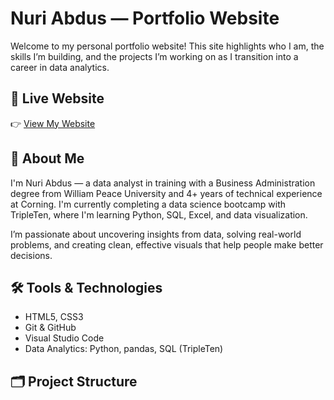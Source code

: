 # Nuri Abdus — Portfolio Website

Welcome to my personal portfolio website! This site highlights who I am, the skills I’m building, and the projects I’m working on as I transition into a career in data analytics.

## 🔗 Live Website

👉 [View My Website](https://nuriabdus.github.io/portfolio-website/)

## 🧠 About Me

I'm Nuri Abdus — a data analyst in training with a Business Administration degree from William Peace University and 4+ years of technical experience at Corning. I'm currently completing a data science bootcamp with TripleTen, where I'm learning Python, SQL, Excel, and data visualization.

I’m passionate about uncovering insights from data, solving real-world problems, and creating clean, effective visuals that help people make better decisions.

## 🛠️ Tools & Technologies

- HTML5, CSS3
- Git & GitHub
- Visual Studio Code
- Data Analytics: Python, pandas, SQL (TripleTen)

## 🗂️ Project Structure

